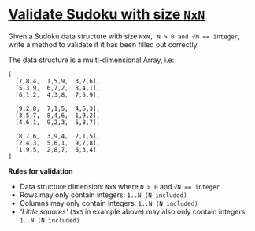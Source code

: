 # [Validate Sudoku with size `NxN`](https://www.codewars.com/kata/540afbe2dc9f615d5e000425)

Given a Sudoku data structure with size `NxN, N > 0 and √N == integer`, write a method to validate if it has been filled out correctly.


The data structure is a multi-dimensional Array, i.e:
```
[
  [7,8,4,  1,5,9,  3,2,6],
  [5,3,9,  6,7,2,  8,4,1],
  [6,1,2,  4,3,8,  7,5,9],
  
  [9,2,8,  7,1,5,  4,6,3],
  [3,5,7,  8,4,6,  1,9,2],
  [4,6,1,  9,2,3,  5,8,7],
  
  [8,7,6,  3,9,4,  2,1,5],
  [2,4,3,  5,6,1,  9,7,8],
  [1,9,5,  2,8,7,  6,3,4]
]
```

**Rules for validation**

- Data structure dimension: `NxN` where `N > 0` and `√N == integer`
- Rows may only contain integers: `1..N (N included)`
- Columns may only contain integers: `1..N (N included)`
- *'Little squares'* (`3x3` in example above) may also only contain integers: `1..N (N included)`
